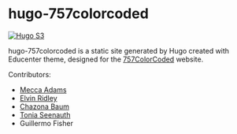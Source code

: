 # hugo-757colorcoded
[![Hugo S3](https://github.com/757colorcoded/hugo-757colorcoded/actions/workflows/deploy.yml/badge.svg)](https://github.com/757colorcoded/hugo-757colorcoded/actions/workflows/deploy.yml)

hugo-757colorcoded is a static site generated by Hugo created with Educenter theme, designed for the [757ColorCoded](https://757colorcoded.org) website.

Contributors:
* [Mecca Adams](https://github.com/Mecca757)
* [Elvin Ridley](https://github.com/egrid3)
* [Chazona Baum](https://github.com/chznbaum)
* [Tonia Seenauth](https://github.com/ToniaSeenauth)
* Guillermo Fisher
